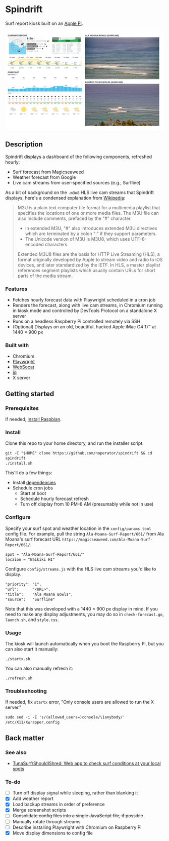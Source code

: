 # Spindrift

Surf report kiosk built on an [Apple Pi](https://imgur.com/gallery/4I8jm).

<div align="center">
  <kbd>
    <img src="screenshot.png" />
  </kbd>
</div>

## Description

Spindrift displays a dashboard of the following components, refreshed hourly:
- Surf forecast from Magicseaweed
- Weather forecast from Google
- Live cam streams from user-specified sources (e.g., Surfline)

As a bit of background on the `.m3u8` HLS live cam streams that Spindrift displays, here's a condensed explanation from [Wikipedia](https://en.wikipedia.org/wiki/M3U):
> M3U is a plain text computer file format for a multimedia playlist that specifies the locations of one or more media files. The M3U file can also include comments, prefaced by the "#" character.
> - In extended M3U, "#" also introduces extended M3U directives which are terminated by a colon ":" if they support parameters.
> - The Unicode version of M3U is M3U8, which uses UTF-8-encoded characters.
>
> Extended M3U8 files are the basis for HTTP Live Streaming (HLS), a format originally developed by Apple to stream video and radio to iOS devices, and later standardized by the IETF. In HLS, a master playlist references segment playlists which usually contain URLs for short parts of the media stream.

### Features

- Fetches hourly forecast data with Playwright scheduled in a cron job
- Renders the forecast, along with live cam streams, in Chromium running in kiosk mode and controlled by DevTools Protocol on a standalone X server
- Runs on a headless Raspberry Pi controlled remotely via SSH
- (Optional) Displays on an old, beautiful, hacked Apple iMac G4 17" at 1440 × 900 px

### Built with

- Chromium
- [Playwright](https://playwright.dev)
- [WebSocat](https://github.com/vi/websocat)
- [jq](https://github.com/stedolan/jq)
- X server

## Getting started

### Prerequisites

If needed, [install Raspbian](https://github.com/noperator/guides/blob/master/install_raspbian.md).

### Install

Clone this repo to your home directory, and run the installer script.

```
git -C "$HOME" clone https://github.com/noperator/spindrift && cd spindrift
./install.sh
```

This'll do a few things:
- Install [dependencies](#built-with)
- Schedule cron jobs
  - Start at boot
  - Schedule hourly forecast refresh
  - Turn off display from 10 PM–8 AM (presumably while not in use)

### Configure

Specify your surf spot and weather location in the `config/params.toml` config file. For example, pull the string `Ala-Moana-Surf-Report/661/` from Ala Moana's surf forecast URL `https://magicseaweed.com/Ala-Moana-Surf-Report/661/`.

```
spot = "Ala-Moana-Surf-Report/661/"
locaion = "Waikiki HI"
```

Configure `config/streams.js` with the HLS live cam streams you'd like to display.

```
"priority": "1",
"url":      "<URL>",
"title":    "Ala Moana Bowls",
"source":   "Surfline"
```

Note that this was developed with a 1440 × 900 px display in mind. If you need to make any display adjustments, you may do so in `check-forecast.go`, `launch.sh`, and `style.css`.

### Usage

The kiosk will launch automatically when you boot the Raspberry Pi, but you can also start it manually:

```
./startx.sh
```

You can also manually refresh it:

```
./refresh.sh
```

### Troubleshooting

If needed, fix `startx` error, "Only console users are allowed to run the X server."

```
sudo sed -i -E 's/(allowed_users=)console/\1anybody/' /etc/X11/Xwrapper.config
```

## Back matter

### See also

- [TunaSurf/ShouldIShred: Web app to check surf conditions at your local spots](https://github.com/TunaSurf/ShouldIShred)

### To-do

- [ ] Turn off display signal while sleeping, rather than blanking it
- [x] Add weather report
- [x] Load backup streams in order of preference
- [x] Merge screenshot scripts
- [ ] ~~Consolidate config files into a single JavaScript file, if possible~~
- [ ] Manually rotate through streams
- [ ] Describe installing Playwright with Chromium on Raspberry Pi
- [x] Move display dimensions to config file
